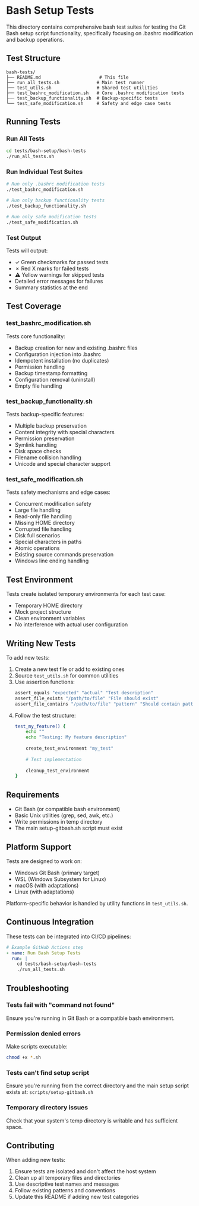 # Bash Setup Tests

This directory contains comprehensive bash test suites for testing the Git Bash setup script functionality, specifically focusing on .bashrc modification and backup operations.

## Test Structure

```
bash-tests/
├── README.md                      # This file
├── run_all_tests.sh              # Main test runner
├── test_utils.sh                 # Shared test utilities
├── test_bashrc_modification.sh   # Core .bashrc modification tests
├── test_backup_functionality.sh  # Backup-specific tests
└── test_safe_modification.sh     # Safety and edge case tests
```

## Running Tests

### Run All Tests
```bash
cd tests/bash-setup/bash-tests
./run_all_tests.sh
```

### Run Individual Test Suites
```bash
# Run only .bashrc modification tests
./test_bashrc_modification.sh

# Run only backup functionality tests
./test_backup_functionality.sh

# Run only safe modification tests
./test_safe_modification.sh
```

### Test Output
Tests will output:
- ✓ Green checkmarks for passed tests
- ✗ Red X marks for failed tests
- ⚠ Yellow warnings for skipped tests
- Detailed error messages for failures
- Summary statistics at the end

## Test Coverage

### test_bashrc_modification.sh
Tests core functionality:
- Backup creation for new and existing .bashrc files
- Configuration injection into .bashrc
- Idempotent installation (no duplicates)
- Permission handling
- Backup timestamp formatting
- Configuration removal (uninstall)
- Empty file handling

### test_backup_functionality.sh
Tests backup-specific features:
- Multiple backup preservation
- Content integrity with special characters
- Permission preservation
- Symlink handling
- Disk space checks
- Filename collision handling
- Unicode and special character support

### test_safe_modification.sh
Tests safety mechanisms and edge cases:
- Concurrent modification safety
- Large file handling
- Read-only file handling
- Missing HOME directory
- Corrupted file handling
- Disk full scenarios
- Special characters in paths
- Atomic operations
- Existing source commands preservation
- Windows line ending handling

## Test Environment

Tests create isolated temporary environments for each test case:
- Temporary HOME directory
- Mock project structure
- Clean environment variables
- No interference with actual user configuration

## Writing New Tests

To add new tests:

1. Create a new test file or add to existing ones
2. Source `test_utils.sh` for common utilities
3. Use assertion functions:
   ```bash
   assert_equals "expected" "actual" "Test description"
   assert_file_exists "/path/to/file" "File should exist"
   assert_file_contains "/path/to/file" "pattern" "Should contain pattern"
   ```
4. Follow the test structure:
   ```bash
   test_my_feature() {
       echo ""
       echo "Testing: My feature description"
       
       create_test_environment "my_test"
       
       # Test implementation
       
       cleanup_test_environment
   }
   ```

## Requirements

- Git Bash (or compatible bash environment)
- Basic Unix utilities (grep, sed, awk, etc.)
- Write permissions in temp directory
- The main setup-gitbash.sh script must exist

## Platform Support

Tests are designed to work on:
- Windows Git Bash (primary target)
- WSL (Windows Subsystem for Linux)
- macOS (with adaptations)
- Linux (with adaptations)

Platform-specific behavior is handled by utility functions in `test_utils.sh`.

## Continuous Integration

These tests can be integrated into CI/CD pipelines:
```yaml
# Example GitHub Actions step
- name: Run Bash Setup Tests
  run: |
    cd tests/bash-setup/bash-tests
    ./run_all_tests.sh
```

## Troubleshooting

### Tests fail with "command not found"
Ensure you're running in Git Bash or a compatible bash environment.

### Permission denied errors
Make scripts executable:
```bash
chmod +x *.sh
```

### Tests can't find setup script
Ensure you're running from the correct directory and the main setup script exists at:
`scripts/setup-gitbash.sh`

### Temporary directory issues
Check that your system's temp directory is writable and has sufficient space.

## Contributing

When adding new tests:
1. Ensure tests are isolated and don't affect the host system
2. Clean up all temporary files and directories
3. Use descriptive test names and messages
4. Follow existing patterns and conventions
5. Update this README if adding new test categories